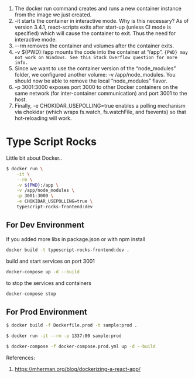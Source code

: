 1. The docker run command creates and runs a new container instance from the image we just created.
2. -it starts the container in interactive mode. Why is this necessary? As of version 3.4.1, react-scripts exits after start-up (unless CI mode is specified) which will cause the container to exit. Thus the need for interactive mode.
3. --rm removes the container and volumes after the container exits.
4. -v ${PWD}:/app mounts the code into the container at “/app”.
`{PWD} may not work on Windows. See this Stack Overflow question for more info.`
5. Since we want to use the container version of the “node_modules” folder, we configured another volume: -v /app/node_modules. You should now be able to remove the local “node_modules” flavor.
6. -p 3001:3000 exposes port 3000 to other Docker containers on the same network (for inter-container communication) and port 3001 to the host.
7. Finally, -e CHOKIDAR_USEPOLLING=true enables a polling mechanism via chokidar (which wraps fs.watch, fs.watchFile, and fsevents) so that hot-reloading will work.

# Type Script Rocks #
Little bit about Docker..
```bash
$ docker run \
    -it \
    --rm \
    -v ${PWD}:/app \
    -v /app/node_modules \
    -p 3001:3000 \
    -e CHOKIDAR_USEPOLLING=true \
    typescript-rocks-frontend:dev
```


## For Dev Environment ##
If you added more libs in package.json or with npm install
``` bash
docker build -t typescript-rocks-frontend:dev .
```
build and start services on port 3001
```bash
docker-compose up -d --build
```
to stop the services and containers
```bash 
docker-compose stop
```


## For Prod Environment ##
``` bash
$ docker build -f Dockerfile.prod -t sample:prod .
```

``` bash
$ docker run -it --rm -p 1337:80 sample:prod
```

``` bash
$ docker-compose -f docker-compose.prod.yml up -d --build
```









References: 
1. https://mherman.org/blog/dockerizing-a-react-app/
